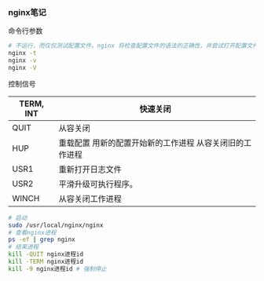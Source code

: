 ### nginx笔记



命令行参数

```bash
# 不运行，而仅仅测试配置文件。nginx 将检查配置文件的语法的正确性，并尝试打开配置文件中所引用到的文件。
nginx -t 
nginx -v
nginx -V
```



控制信号

| TERM, INT | 快速关闭                                                 |
| --------- | -------------------------------------------------------- |
| QUIT      | 从容关闭                                                 |
| HUP       | 重载配置 用新的配置开始新的工作进程 从容关闭旧的工作进程 |
| USR1      | 重新打开日志文件                                         |
| USR2      | 平滑升级可执行程序。                                     |
| WINCH     | 从容关闭工作进程                                         |

```bash
# 启动
sudo /usr/local/nginx/nginx
# 查看nginx进程
ps -ef | grep nginx
# 结束进程
kill -QUIT nginx进程id
kill -TERM nginx进程id
kill -9 nginx进程id # 强制停止

```































